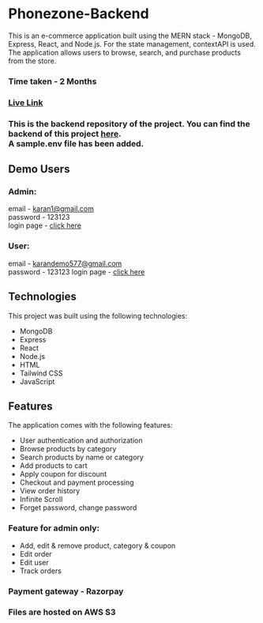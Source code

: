 # Phonezone-Backend

This is an e-commerce application built using the MERN stack - MongoDB, Express, React, and Node.js. For the state management, contextAPI is used.<br>The application allows users to browse, search, and purchase products from the store.

### Time taken - 2 Months

### [Live Link](https://phonezone.vercel.app)

### This is the backend repository of the project. You can find the backend of this project [here](https://github.com/karanch577/ecommerce-mega-project). <br> A sample.env file has been added.

## Demo Users

### Admin: 
email - karan1@gmail.com <br>
password - 123123 <br>
login page - [click here](https://phonezone.vercel.app/login/admin)

### User: 
email - karandemo577@gmail.com <br>
password - 123123
login page - [click here](https://phonezone.vercel.app/login)

## Technologies
This project was built using the following technologies:

- MongoDB
- Express
- React
- Node.js
- HTML
- Tailwind CSS
- JavaScript

## Features
The application comes with the following features:

- User authentication and authorization
- Browse products by category
- Search products by name or category
- Add products to cart
- Apply coupon for discount
- Checkout and payment processing
- View order history
- Infinite Scroll
- Forget password, change password

### Feature for admin only: 
- Add, edit & remove product, category & coupon
- Edit order
- Edit user
- Track orders

### Payment gateway - Razorpay
### Files are hosted on AWS S3